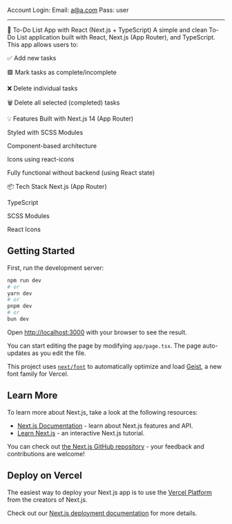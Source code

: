 Account Login:
Email: a@a.com
Pass: user

------------------------------------------------

📝 To-Do List App with React (Next.js + TypeScript) A simple and clean To-Do List application built with React, Next.js (App Router), and TypeScript. This app allows users to:

✅ Add new tasks

🟩 Mark tasks as complete/incomplete

❌ Delete individual tasks

🗑️ Delete all selected (completed) tasks

💡 Features Built with Next.js 14 (App Router)

Styled with SCSS Modules

Component-based architecture

Icons using react-icons

Fully functional without backend (using React state)

📦 Tech Stack Next.js (App Router)

TypeScript

SCSS Modules

React Icons

## Getting Started

First, run the development server:

```bash
npm run dev
# or
yarn dev
# or
pnpm dev
# or
bun dev
```

Open [http://localhost:3000](http://localhost:3000) with your browser to see the result.

You can start editing the page by modifying `app/page.tsx`. The page auto-updates as you edit the file.

This project uses [`next/font`](https://nextjs.org/docs/app/building-your-application/optimizing/fonts) to automatically optimize and load [Geist](https://vercel.com/font), a new font family for Vercel.

## Learn More

To learn more about Next.js, take a look at the following resources:

- [Next.js Documentation](https://nextjs.org/docs) - learn about Next.js features and API.
- [Learn Next.js](https://nextjs.org/learn) - an interactive Next.js tutorial.

You can check out [the Next.js GitHub repository](https://github.com/vercel/next.js) - your feedback and contributions are welcome!

## Deploy on Vercel

The easiest way to deploy your Next.js app is to use the [Vercel Platform](https://vercel.com/new?utm_medium=default-template&filter=next.js&utm_source=create-next-app&utm_campaign=create-next-app-readme) from the creators of Next.js.

Check out our [Next.js deployment documentation](https://nextjs.org/docs/app/building-your-application/deploying) for more details.
